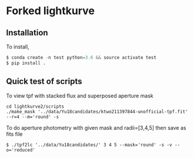 # Forked lightkurve

## Installation
To install,
```python
$ conda create -n test python=3.6 && source activate test
$ pip install .
```

## Quick test of scripts
To view tpf with stacked flux and superposed aperture mask
```shell
cd lightkurve2/scripts
./make_mask '../data/Yu18candidates/ktwo211397844-unofficial-tpf.fit' --r=4 --m='round' -s
```

To do aperture photometry with given mask and radii=[3,4,5] then save as fits file
```shell
$ ./tpf2lc '../data/Yu18candidates/' 3 4 5 --mask='round' -s -v --o='reduced'
```
